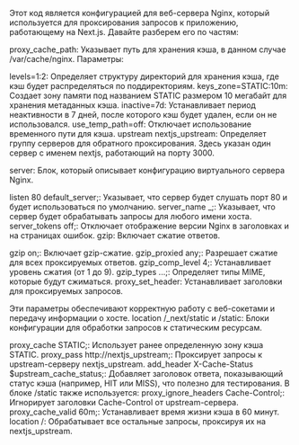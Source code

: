 Этот код является конфигурацией для веб-сервера Nginx, который используется для проксирования запросов к приложению, работающему на Next.js. Давайте разберем его по частям:

proxy_cache_path: Указывает путь для хранения кэша, в данном случае /var/cache/nginx. Параметры:

levels=1:2: Определяет структуру директорий для хранения кэша, где кэш будет распределяться по поддиректориям.
keys_zone=STATIC:10m: Создает зону памяти под названием STATIC размером 10 мегабайт для хранения метаданных кэша.
inactive=7d: Устанавливает период неактивности в 7 дней, после которого кэш будет удален, если он не использовался.
use_temp_path=off: Отключает использование временного пути для кэша.
upstream nextjs_upstream: Определяет группу серверов для обратного проксирования. Здесь указан один сервер с именем nextjs, работающий на порту 3000.

server: Блок, который описывает конфигурацию виртуального сервера Nginx.

listen 80 default_server;: Указывает, что сервер будет слушать порт 80 и будет использоваться по умолчанию.
server_name _;: Указывает, что сервер будет обрабатывать запросы для любого имени хоста.
server_tokens off;: Отключает отображение версии Nginx в заголовках и на страницах ошибок.
gzip: Включает сжатие ответов.

gzip on;: Включает gzip-сжатие.
gzip_proxied any;: Разрешает сжатие для всех проксируемых ответов.
gzip_comp_level 4;: Устанавливает уровень сжатия (от 1 до 9).
gzip_types ...;: Определяет типы MIME, которые будут сжиматься.
proxy_set_header: Устанавливает заголовки для проксируемых запросов.

Эти параметры обеспечивают корректную работу с веб-сокетами и передачу информации о хосте.
location /_next/static и /static: Блоки конфигурации для обработки запросов к статическим ресурсам.

proxy_cache STATIC;: Использует ранее определенную зону кэша STATIC.
proxy_pass http://nextjs_upstream;: Проксирует запросы к upstream-серверу nextjs_upstream.
add_header X-Cache-Status $upstream_cache_status;: Добавляет заголовок ответа, показывающий статус кэша (например, HIT или MISS), что полезно для тестирования.
В блоке /static также используется:
proxy_ignore_headers Cache-Control;: Игнорирует заголовки Cache-Control от upstream-сервера.
proxy_cache_valid 60m;: Устанавливает время жизни кэша в 60 минут.
location /: Обрабатывает все остальные запросы, проксируя их на nextjs_upstream.